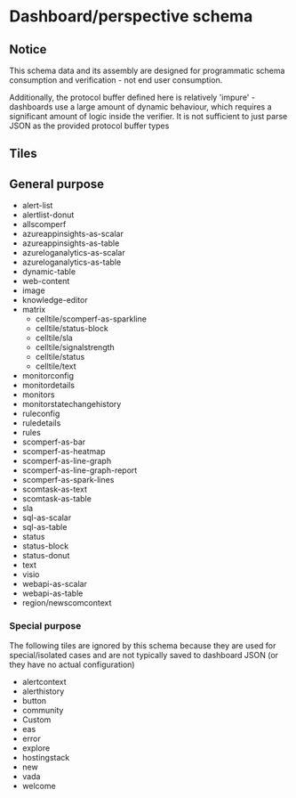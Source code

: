# Dashboard/perspective schema

## Notice
This schema data and its assembly are designed for programmatic schema consumption and verification - not end user consumption.

Additionally, the protocol buffer defined here is relatively 'impure' - dashboards use a large amount of dynamic behaviour, which requires a significant amount of logic inside the verifier. It is not sufficient to just parse JSON as the provided protocol buffer types

## Tiles

## General purpose
* alert-list
* alertlist-donut
* allscomperf
* azureappinsights-as-scalar
* azureappinsights-as-table
* azureloganalytics-as-scalar
* azureloganalytics-as-table
* dynamic-table
* web-content
* image
* knowledge-editor
* matrix
	* celltile/scomperf-as-sparkline
	* celltile/status-block
	* celltile/sla
	* celltile/signalstrength
	* celltile/status
	* celltile/text
* monitorconfig
* monitordetails
* monitors
* monitorstatechangehistory
* ruleconfig
* ruledetails
* rules
* scomperf-as-bar
* scomperf-as-heatmap
* scomperf-as-line-graph
* scomperf-as-line-graph-report
* scomperf-as-spark-lines
* scomtask-as-text
* scomtask-as-table
* sla
* sql-as-scalar
* sql-as-table
* status
* status-block
* status-donut
* text
* visio
* webapi-as-scalar
* webapi-as-table
* region/newscomcontext

### Special purpose
The following tiles are ignored by this schema because they are used for special/isolated cases and are not typically saved to dashboard JSON (or they have no actual configuration)

* alertcontext
* alerthistory
* button
* community
* Custom
* eas
* error
* explore
* hostingstack
* new 
* vada
* welcome 